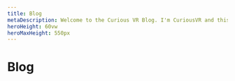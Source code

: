 ```yaml
---
title: Blog
metaDescription: Welcome to the Curious VR Blog. I'm CuriousVR and this is my Blog.
heroHeight: 60vw
heroMaxHeight: 550px
---
```


# Blog
